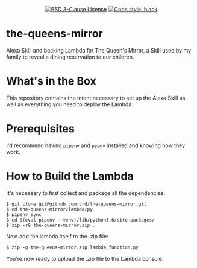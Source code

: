 <p align="center">
<a href="https://github.com/crd/the-queens-mirror/blob/master/LICENSE"><img alt="BSD 3-Clause License" src="https://img.shields.io/badge/License-BSD%203--Clause-blue.svg?style=flat-square"></a>
<a href="https://github.com/ambv/black"><img alt="Code style: black" src="https://img.shields.io/badge/code%20style-black-000000.svg"></a>
</p>

# the-queens-mirror
Alexa Skill and backing Lambda for The Queen's Mirror, a Skill used by my family to reveal a dining reservation to our children.

# What's in the Box

This repository contains the intent necessary to set up the Alexa Skill as well as everything you need to deploy the Lambda.

# Prerequisites

I'd recommend having `pipenv` and `pyenv` installed and knowing how they work.

# How to Build the Lambda

It's necessary to first collect and package all the dependencies:

```
$ git clone git@github.com:crd/the-queens-mirror.git
$ cd the-queens-mirror/lambda/py
$ pipenv sync
$ cd $(eval pipenv --venv)/lib/python3.6/site-packages/
$ zip -r9 the-queens-mirror.zip .
```

Next add the lambda itself to the .zip file:

```
$ zip -g the-queens-mirror.zip lambda_function.py
```

You're now ready to upload the .zip file to the Lambda console.
